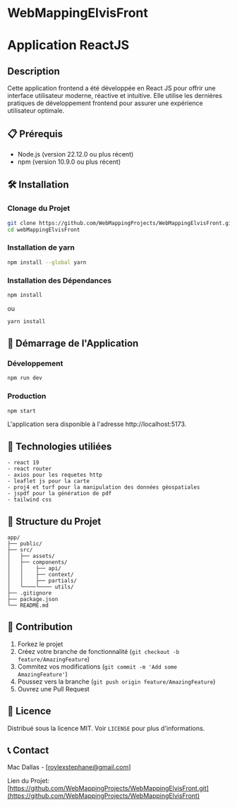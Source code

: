 # WebMappingElvisFront

# Application ReactJS

## Description

Cette application frontend a été développée en React JS pour offrir une interface utilisateur moderne, réactive et intuitive. Elle utilise les dernières pratiques de développement frontend pour assurer une expérience utilisateur optimale.


## 📋 Prérequis

- Node.js (version 22.12.0 ou plus récent)
- npm (version 10.9.0 ou plus récent)

## 🛠️ Installation

### Clonage du Projet

```bash
git clone https://github.com/WebMappingProjects/WebMappingElvisFront.git
cd webMappingElvisFront
```

### Installation de yarn

```bash
npm install --global yarn
```

### Installation des Dépendances

```bash
npm install
```
ou
```bash
yarn install
```

## 🚦 Démarrage de l'Application

### Développement

```bash
npm run dev
```

### Production

```bash
npm start
```
L'application sera disponible à l'adresse http://localhost:5173.

## 📡 Technologies utiliées

```
- react 19
- react router
- axios pour les requetes http
- leaflet js pour la carte
- proj4 et turf pour la manipulation des données géospatiales
- jspdf pour la génération de pdf
- tailwind css
```

## 📝 Structure du Projet

```
app/
├── public/
├── src/
│   ├── assets/
│   ├── components/
│   │    ├── api/
│   │    ├── context/
│   │    ├── partials/
│   └────└──── utils/
├── .gitignore
├── package.json
└── README.md
```

## 🤝 Contribution

1. Forkez le projet
2. Créez votre branche de fonctionnalité (`git checkout -b feature/AmazingFeature`)
3. Commitez vos modifications (`git commit -m 'Add some AmazingFeature'`)
4. Poussez vers la branche (`git push origin feature/AmazingFeature`)
5. Ouvrez une Pull Request

## 📜 Licence

Distribué sous la licence MIT. Voir `LICENSE` pour plus d'informations.

## 📞 Contact

Mac Dallas - [roylexstephane@gmail.com]

Lien du Projet: [https://github.com/WebMappingProjects/WebMappingElvisFront.git](https://github.com/WebMappingProjects/WebMappingElvisFront)